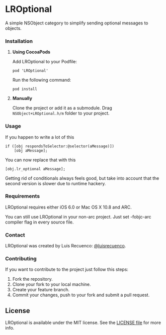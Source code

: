 # LROptional
A simple NSObject category to simplify sending optional messages to objects.

### Installation

1. **Using CocoaPods**

   Add LROptional to your Podfile:

   ```
   pod 'LROptional'
   ```

   Run the following command:

   ```
   pod install
   ```

2. **Manually**

   Clone the project or add it as a submodule. Drag `NSObject+LROptional.h/m` folder to your project.

### Usage

If you happen to write a lot of this

```
if ([obj respondsToSelector:@selector(aMessage)])
    [obj aMessage];
```

You can now replace that with this

```
[obj.lr_optional aMessage];
```

Getting rid of conditionals always feels good, but take into account that the second version is slower due to runtime hackery.


### Requirements

LROptional requires either iOS 6.0 or Mac OS X 10.8 and ARC.

You can still use LROptional in your non-arc project. Just set -fobjc-arc compiler flag in every source file.

### Contact

LROptional was created by Luis Recuenco: [@luisrecuenco](https://twitter.com/luisrecuenco).

### Contributing

If you want to contribute to the project just follow this steps:

1. Fork the repository.
2. Clone your fork to your local machine.
3. Create your feature branch.
4. Commit your changes, push to your fork and submit a pull request.

## License

LROptional is available under the MIT license. See the [LICENSE file](https://github.com/luisrecuenco/LROptional/blob/master/LICENSE) for more info.
